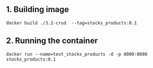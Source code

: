 
## 1. Building image

```
docker build ./3.2-crud  --tag=stocks_products:0.1
```

## 2. Running the container

```
docker run --name=test_stocks_products -d -p 8000:8000 stocks_products:0.1
```
